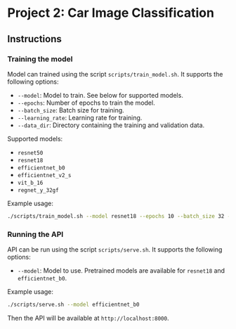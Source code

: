 # Project 2: Car Image Classification

## Instructions
### Training the model
Model can trained using the script `scripts/train_model.sh`. It supports the following options:
- `--model`: Model to train. See below for supported models.
- `--epochs`: Number of epochs to train the model.
- `--batch_size`: Batch size for training.
- `--learning_rate`: Learning rate for training.
- `--data_dir`: Directory containing the training and validation data.

Supported models:
- `resnet50`
- `resnet18`
- `efficientnet_b0`
- `efficientnet_v2_s`
- `vit_b_16`
- `regnet_y_32gf`

Example usage:
```bash
./scripts/train_model.sh --model resnet18 --epochs 10 --batch_size 32 --learning_rate 0.001 --data_dir data/
```

### Running the API
API can be run using the script `scripts/serve.sh`. It supports the following options:
- `--model`: Model to use. Pretrained models are available for `resnet18` and `efficientnet_b0`.

Example usage:
```bash
./scripts/serve.sh --model efficientnet_b0
```
Then the API will be available at `http://localhost:8000`.